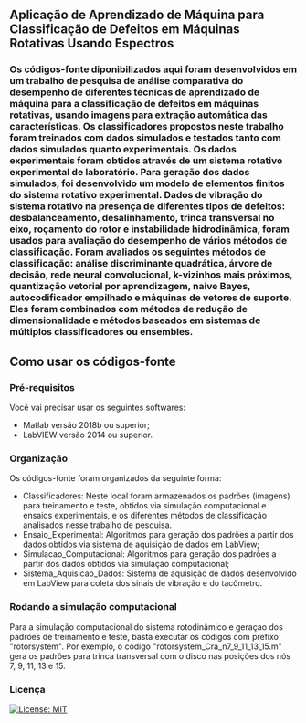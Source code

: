## Aplicação de Aprendizado de Máquina para Classificação de Defeitos em Máquinas Rotativas Usando Espectros

###  Os códigos-fonte diponibilizados aqui foram desenvolvidos em um trabalho de pesquisa de análise comparativa do desempenho de diferentes técnicas de aprendizado de máquina para a classificação de defeitos em máquinas rotativas, usando imagens para extração automática das características. Os classificadores propostos neste trabalho foram treinados com dados simulados e testados tanto com dados simulados quanto experimentais. Os dados experimentais foram obtidos através de um sistema rotativo experimental de laboratório. Para geração dos dados simulados, foi desenvolvido um modelo de elementos finitos do sistema rotativo experimental. Dados de vibração do sistema rotativo na presença de diferentes tipos de defeitos: desbalanceamento, desalinhamento, trinca transversal no eixo, roçamento do rotor e instabilidade hidrodinâmica, foram usados para avaliação do desempenho de vários métodos de classificação. Foram avaliados os seguintes métodos de classificação: análise discriminante quadrática, árvore de decisão, rede neural convolucional, k-vizinhos mais próximos, quantização vetorial por aprendizagem, naive Bayes, autocodificador empilhado e máquinas de vetores de suporte. Eles foram combinados com métodos de redução de dimensionalidade e métodos baseados em sistemas de múltiplos classificadores ou ensembles.

## Como usar os códigos-fonte

### Pré-requisitos
Você vai precisar usar os seguintes softwares:
 - Matlab versão 2018b ou superior;
 - LabVIEW versão 2014 ou superior.
 
 ### Organização
 
 Os códigos-fonte foram organizados da seguinte forma:
 - Classificadores: Neste local foram armazenados os padrões (imagens) para treinamento e teste, obtidos via simulação computacional e ensaios experimentais, e os diferentes métodos de classificação analisados nesse trabalho de pesquisa.  
 - Ensaio_Experimental: Algoritmos para geração dos padrões a partir dos dados obtidos via sistema de aquisição de dados em LabView; 
 - Simulacao_Computacional: Algoritmos para geração dos padrões a partir dos dados obtidos via simulação computacional;
 - Sistema_Aquisicao_Dados: Sistema de aquisição de dados desenvolvido em LabView para coleta dos sinais de vibração e do tacômetro.
 
 ### Rodando a simulação computacional
 
 Para a simulação computacional do sistema rotodinâmico e geraçao dos padrões de treinamento e teste, basta executar os códigos com prefixo "rotorsystem". Por exemplo, o código "rotorsystem_Cra_n7_9_11_13_15.m" gera os padrões para trinca transversal com o disco nas posições dos nós 7, 9, 11, 13 e 15. 
 
 ### Licença
[![License: MIT](https://img.shields.io/badge/License-MIT-yellow.svg)](https://opensource.org/licenses/MIT)
